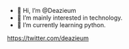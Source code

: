 - 👋 Hi, I’m @Deazieum
- 👀 I’m mainly interested in technology.
- 🌱 I’m currently learning python.
<!--- 💞️I hope we can collaborate someday.--->
<!---text--->
<!---やりたいことリスト
-python
-unity
-R
-matlab
-blender
-c
-java
-html
--->
https://twitter.com/deazieum

<!---
Deazieum/Deazieum is a ✨ special ✨ repository because its `README.md` (this file) appears on your GitHub profile.
You can click the Preview link to take a look at your changes.
--->
